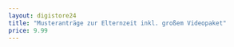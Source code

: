 ```yaml
---
layout: digistore24
title: "Musteranträge zur Elternzeit inkl. großem Videopaket"
price: 9.99
---
```

